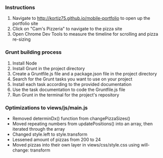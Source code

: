 ### Instructions

1) Navigate to http://kortiz75.github.io/mobile-portfolio to open up the portfolio site
2) Click on "Cam's Pizzeria" to navigate to the pizza site
3) Open Chrome Dev Tools to measure the timeline for scrolling and pizza re-sizing

### Grunt building process

1) Install Node
2) Install Grunt in the project directory
3) Create a Gruntfile.js file and a package.json file in the project directory
4) Search for the Grunt tasks you want to use on your project
5) Install each task according to the provided documentation
6) Use the task documentation to code the Gruntfile.js file
7) Run Grunt in the terminal for the project's repository

### Optimizations to views/js/main.js

* Removed determinDx() function from changePizzaSizes()
* Moved repeating numbers from updatePositions() into an array, then iterated through the array
* Changed style.left to style.transform
* Lessened amount of pizzas from 200 to 24
* Moved pizzas into their own layer in views/css/style.css using will-change: transform
